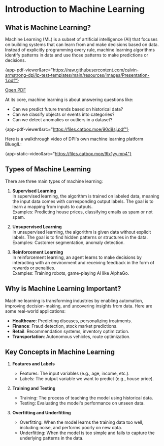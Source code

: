 Introduction to Machine Learning
================================

What is Machine Learning?
-------------------------


Machine Learning (ML) is a subset of artificial intelligence (AI) that focuses on building systems that can learn from and make decisions based on data. Instead of explicitly programming every rule, machine learning algorithms identify patterns in data and use those patterns to make predictions or decisions.

{app-pdf-viewer&src="https://raw.githubusercontent.com/calvin-armstrong-dpi/lp-test-templates/main/resources/images/Presentation-1.pdf"}

[Open PDF](https://raw.githubusercontent.com/calvin-armstrong-dpi/lp-test-templates/main/resources/images/Presentation-1.pdf)

At its core, machine learning is about answering questions like:

- Can we predict future trends based on historical data?
- Can we classify objects or events into categories?
- Can we detect anomalies or outliers in a dataset?


{app-pdf-viewer&src="https://files.catbox.moe/90d8sj.pdf"}

Here is a walkthrough video of DPI's own machine learning platform BluegIL:

{app-static-video&src="https://files.catbox.moe/9lx1yy.mp4"}

Types of Machine Learning
-------------------------

There are three main types of machine learning:

1. **Supervised Learning**  
   In supervised learning, the algorithm is trained on labeled data, meaning the input data comes with corresponding output labels. The goal is to learn a mapping from inputs to outputs.  
   Examples: Predicting house prices, classifying emails as spam or not spam.

2. **Unsupervised Learning**  
   In unsupervised learning, the algorithm is given data without explicit labels. The goal is to find hidden patterns or structures in the data.  
   Examples: Customer segmentation, anomaly detection.

3. **Reinforcement Learning**  
   In reinforcement learning, an agent learns to make decisions by interacting with an environment and receiving feedback in the form of rewards or penalties.  
   Examples: Training robots, game-playing AI like AlphaGo.

Why is Machine Learning Important?
----------------------------------

Machine learning is transforming industries by enabling automation, improving decision-making, and uncovering insights from data. Here are some real-world applications:

- **Healthcare**: Predicting diseases, personalizing treatments.
- **Finance**: Fraud detection, stock market predictions.
- **Retail**: Recommendation systems, inventory optimization.
- **Transportation**: Autonomous vehicles, route optimization.

Key Concepts in Machine Learning
--------------------------------

1. **Features and Labels**  
   - Features: The input variables (e.g., age, income, etc.).
   - Labels: The output variable we want to predict (e.g., house price).

2. **Training and Testing**  
   - Training: The process of teaching the model using historical data.
   - Testing: Evaluating the model's performance on unseen data.

3. **Overfitting and Underfitting**  
   - Overfitting: When the model learns the training data too well, including noise, and performs poorly on new data.
   - Underfitting: When the model is too simple and fails to capture the underlying patterns in the data.
